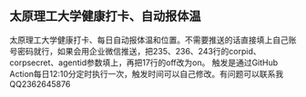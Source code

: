 ## 太原理工大学健康打卡、自动报体温
太原理工大学健康打卡、每日自动报体温和位置。不需要推送的话直接填上自己账号密码就行，如果会用企业微信推送，把235、236、243行的corpid、corpsecret、agentid参数填上，再把17行的off改为on。
触发是通过GitHub Action每日12:10分定时执行一次，触发时间可以自己修改。有问题可以联系我QQ2362645876

